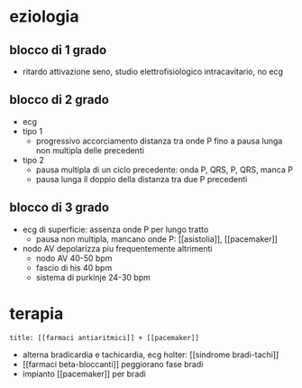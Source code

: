 # eziologia
## blocco di  1 grado
- ritardo attivazione seno, studio elettrofisiologico intracavitario, no ecg
## blocco di  2 grado
- ecg
- tipo 1
	- progressivo accorciamento distanza tra onde P fino a pausa lunga non multipla delle precedenti
- tipo 2
	- pausa multipla di un ciclo precedente: onda P, QRS, P, QRS, manca P
	- pausa lunga il doppio della distanza tra due P precedenti
## blocco di  3 grado
- ecg di superficie: assenza onde P per lungo tratto
	- pausa non multipla, mancano onde P: [[asistolia]], [[pacemaker]]
- nodo AV depolarizza piu frequentemente altrimenti
	- nodo AV 40-50 bpm
	- fascio di his 40 bpm
	- sistema di purkinje 24-30 bpm

# terapia
```ad-terapia
title: [[farmaci antiaritmici]] + [[pacemaker]]
```
- alterna bradicardia e tachicardia, ecg holter: [[sindrome bradi-tachi]]
- [[farmaci beta-bloccanti]] peggiorano fase bradi
- impianto [[pacemaker]] per bradi